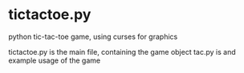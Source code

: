 # tictactoe.py
python tic-tac-toe game, using curses for graphics

tictactoe.py is the main file, containing the game object
tac.py is and example usage of the game

